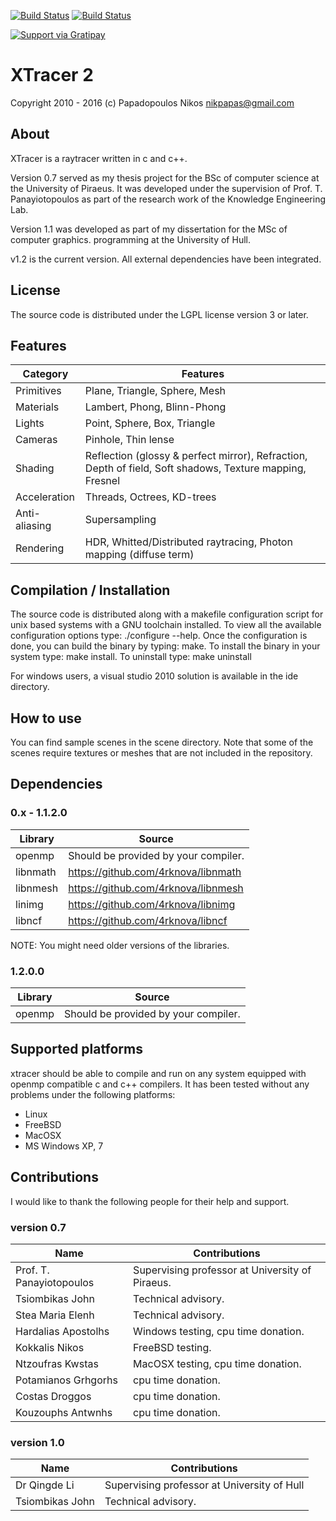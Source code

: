 [![Build Status](https://travis-ci.org/4rknova/xtracer.svg?branch=develop)](https://travis-ci.org/4rknova/xtracer)
[![Build Status](https://travis-ci.org/4rknova/xtracer.svg?branch=master)](https://travis-ci.org/4rknova/xtracer)

[![Support via Gratipay](https://cdn.rawgit.com/gratipay/gratipay-badge/2.3.0/dist/gratipay.svg)](https://gratipay.com/4rknova/)

XTracer 2
=========

Copyright 2010 - 2016 (c)
Papadopoulos Nikos <nikpapas@gmail.com>

About
-----
XTracer is a raytracer written in c and c++.

Version 0.7 served as my thesis project for the BSc of computer science at the University of Piraeus. It was developed under the supervision of Prof. T.
Panayiotopoulos as part of the research work of the Knowledge Engineering Lab.

Version 1.1 was developed as part of my dissertation for the MSc of computer graphics.
programming at the University of Hull.

v1.2 is the current version. All external dependencies have been integrated.

License
-------
The source code is distributed under the LGPL license version 3 or later.

Features
--------

Category      | Features
--------------|---------------------------------------
Primitives    | Plane, Triangle, Sphere, Mesh
Materials     | Lambert, Phong, Blinn-Phong
Lights        | Point, Sphere, Box, Triangle
Cameras       | Pinhole, Thin lense
Shading       | Reflection (glossy & perfect mirror), Refraction, Depth of field, Soft shadows, Texture mapping, Fresnel
Acceleration  | Threads, Octrees, KD-trees
Anti-aliasing | Supersampling
Rendering     | HDR, Whitted/Distributed raytracing, Photon mapping (diffuse term)

Compilation / Installation
--------------------------
The source code is distributed along with a makefile configuration script for
unix based systems with a GNU toolchain installed. To view all the available
configuration options type: ./configure --help. Once the configuration is done,
you can build the binary by typing: make. To install the binary in your system
type: make install. To uninstall type: make uninstall

For windows users, a visual studio 2010 solution is available in the ide
directory.

How to use
----------
You can find sample scenes in the scene directory. Note that some of the 
scenes require textures or meshes that are not included in the repository.

Dependencies
------------

### 0.x - 1.1.2.0

Library  | Source
---------|------------------------------------------
openmp   | Should be provided by your compiler.
libnmath | https://github.com/4rknova/libnmath
libnmesh | https://github.com/4rknova/libnmesh
linimg	 | https://github.com/4rknova/libnimg
libncf	 | https://github.com/4rknova/libncf

NOTE: You might need older versions of the libraries.

### 1.2.0.0

Library  | Source
---------|------------------------------------------
openmp   | Should be provided by your compiler.

Supported platforms
-------------------
xtracer should be able to compile and run on any system equipped with openmp
compatible c and c++ compilers. It has been tested without any problems under
the following platforms:

* Linux
* FreeBSD
* MacOSX
* MS Windows XP, 7

Contributions
-------------
I would like to thank the following people for their help and support.

### version 0.7

Name                     | Contributions
-------------------------|------------------------------------------------
Prof. T. Panayiotopoulos | Supervising professor at University of Piraeus.
Tsiombikas John          | Technical advisory.
Stea Maria Elenh         | Technical advisory.
Hardalias Apostolhs      | Windows testing, cpu time donation.
Kokkalis Nikos           | FreeBSD testing.
Ntzoufras Kwstas         | MacOSX testing, cpu time donation.
Potamianos Grhgorhs      | cpu time donation.
Costas Droggos           | cpu time donation.
Kouzouphs Antwnhs        | cpu time donation.

### version 1.0

Name                     | Contributions
-------------------------|------------------------------------------------
Dr Qingde Li             | Supervising professor at University of Hull
Tsiombikas John          | Technical advisory.
